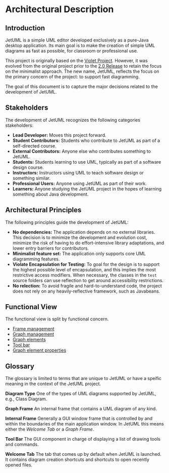 # Architectural Description

## Introduction

JetUML is a simple UML editor developed exclusively as a pure-Java desktop application. Its main goal is to make the creation of simple UML diagrams as fast as possible, for classroom or professional use.

This project is originally based on the [Violet Project](http://www.horstmann.com/violet/). However, it was evolved from the original project prior to the [2.0 Release](http://alexdp.free.fr/violetumleditor/page.php) to retain the focus on the minimalist approach. The new name, JetUML, reflects the focus on the primary concern of the project: to support fast diagramming.

The goal of this document is to capture the major decisions related to the development of JetUML.

## Stakeholders

The development of JetUML recognizes the following categories stakeholders:

* **Lead Developer:** Moves this project forward.
* **Student Contributors:** Students who contribute to JetUML as part of a self-directed course.
* **External Contributors:** Anyone else who contributes something to JetUML.
* **Students:** Students learning to use UML, typically as part of a software design course.
* **Instructors:** Instructors using UML to teach software design or something similar.
* **Professional Users:** Anyone using JetUML as part of their work.
* **Learners:** Anyone studying the JetUML project in the hopes of learning something about Java development.

## Architectural Principles

The following principles guide the development of JetUML:

* **No dependencies:** The application depends on no external libraries. This decision is to minimize the development and evolution cost, minimize the risk of having to do effort-intensive library adaptations, and lower entry barriers for contributors.
* **Minimalist feature set:** The application only supports core UML diagramming features. 
* **Violate Encapsulation for Testing:** To goal for the design is to support the highest possible level of encapsulation, and this implies the most restrictive access modifiers. When necessary, the 
classes in the `test` source folders can use reflection to get around accessibility restrictions.
* **No relection:** To avoid fragile and hard-to-understand code, the project does not rely on any heavily-reflective framework, such as Javabeans. 

## Functional View
The functional view is split by functional concern.

 * [Frame management](functional/frameManagement.md)
 * [Graph management](functional/GraphManagement.md)
 * [Graph elements](functional/GraphElements.md)
 * [Tool bar](functional/toolbar.md)
 * [Graph element properties](functional/properties.md)
 
## Glossary
The glossary is limited to terms that are unique to JetUML or have a speific meaning in the context of the JetUML project.

**Diagram Type** One of the types of UML diagrams supported by JetUML, e.g., Class Diagram.

**Graph Frame** An internal frame that contains a UML diagram of any kind.

**Internal Frame** Generally a GUI window frame that is controlled by and within the boundaries of the main application window. In JetUML this means either the *Welcome Tab* or a *Graph Frame*.

**Tool Bar** The GUI component in charge of displaying a list of drawing tools and commands.

**Welcome Tab** The tab that comes up by default when JetUML is launched. It contains diagram creation shortcuts and shortcuts to open recently opened files.

